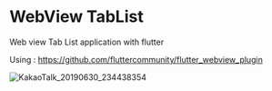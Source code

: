 # WebView TabList 

Web view Tab List application with flutter

Using : https://github.com/fluttercommunity/flutter_webview_plugin 

![KakaoTalk_20190630_234438354](https://user-images.githubusercontent.com/26534434/60398446-1a954a00-9b93-11e9-9752-06c891a09de4.gif)
